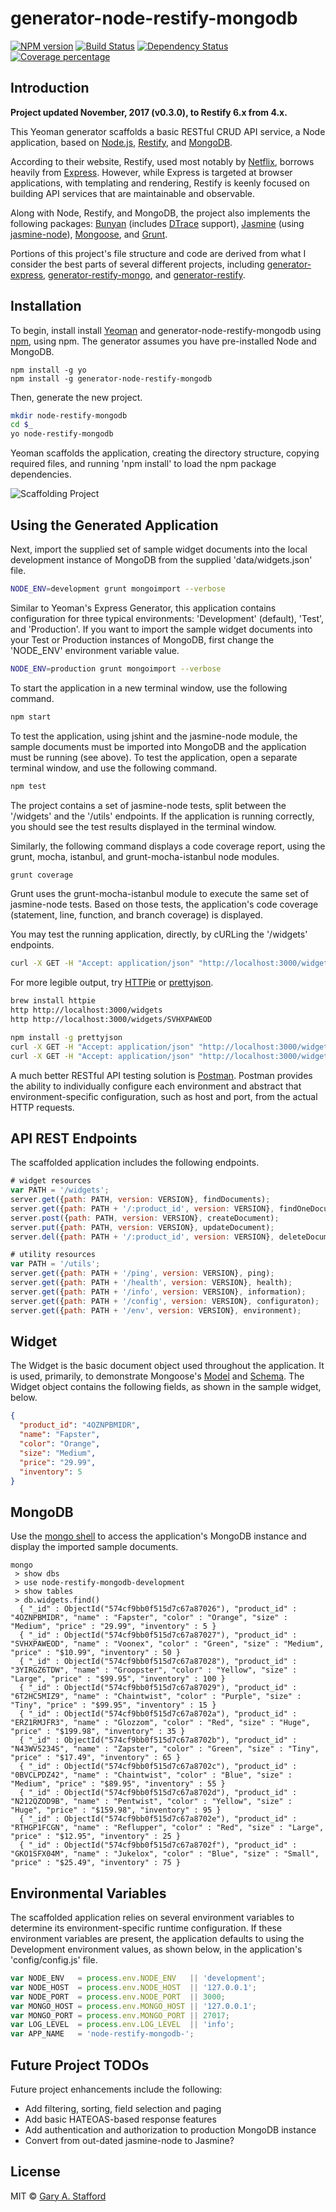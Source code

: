 # generator-node-restify-mongodb

[![NPM version][npm-image]][npm-url] [![Build Status][travis-image]][travis-url] [![Dependency Status][daviddm-image]][daviddm-url] [![Coverage percentage][coveralls-image]][coveralls-url]

## Introduction

__Project updated November, 2017 (v0.3.0), to Restify 6.x from 4.x.__

This Yeoman generator scaffolds a basic RESTful CRUD API service, a Node application, based on [Node.js](https://nodejs.org), [Restify](http://restify.com), and [MongoDB](https://www.mongodb.com).

According to their website, Restify, used most notably by [Netflix](http://techblog.netflix.com/2014/11/nodejs-in-flames.html), borrows heavily from [Express](http://expressjs.com). However, while Express is targeted at browser applications, with templating and rendering, Restify is keenly focused on building API services that are maintainable and observable.

Along with Node, Restify, and MongoDB, the project also implements the following packages: [Bunyan](https://github.com/trentm/node-bunyan) (includes [DTrace](http://dtrace.org/blogs/about/) support), [Jasmine](https://github.com/mhevery/jasmine-node) (using [jasmine-node](https://github.com/mhevery/jasmine-node)), [Mongoose](http://mongoosejs.com/index.html), and [Grunt](http://gruntjs.com).

Portions of this project's file structure and code are derived from what I consider the best parts of several different projects, including [generator-express](https://github.com/expressjs/generator), [generator-restify-mongo](https://github.com/lawrence-yu/generator-restify-mongo), and [generator-restify](https://github.com/chris-l/generator-restify).

## Installation

To begin, install install [Yeoman](http://yeoman.io) and generator-node-restify-mongodb using [npm](https://www.npmjs.com/), using npm. The generator assumes you have pre-installed Node and MongoDB.

```shell
npm install -g yo
npm install -g generator-node-restify-mongodb
```

Then, generate the new project.

```bash
mkdir node-restify-mongodb
cd $_
yo node-restify-mongodb
```

Yeoman scaffolds the application, creating the directory structure, copying required files, and running 'npm install' to load the npm package dependencies.

![Scaffolding Project](preview.png)

## Using the Generated Application

Next, import the supplied set of sample widget documents into the local development instance of MongoDB from the supplied 'data/widgets.json' file.

```bash
NODE_ENV=development grunt mongoimport --verbose
```

Similar to Yeoman's Express Generator, this application contains configuration for three typical environments: 'Development' (default), 'Test', and 'Production'. If you want to import the sample widget documents into your Test or Production instances of MongoDB, first change the 'NODE_ENV' environment variable value.

```bash
NODE_ENV=production grunt mongoimport --verbose
```

To start the application in a new terminal window, use the following command.

```bash
npm start
```

To test the application, using jshint and the jasmine-node module, the sample documents must be imported into MongoDB and the application must be running (see above). To test the application, open a separate terminal window, and use the following command.

```bash
npm test
```

The project contains a set of jasmine-node tests, split between the '/widgets' and the '/utils' endpoints. If the application is running correctly, you should see the test results displayed in the terminal window.

Similarly, the following command displays a code coverage report, using the grunt, mocha, istanbul, and grunt-mocha-istanbul node modules.

```bash
grunt coverage
```

Grunt uses the grunt-mocha-istanbul module to execute the same set of jasmine-node tests. Based on those tests, the application's code coverage (statement, line, function, and branch coverage) is displayed.

You may test the running application, directly, by cURLing the '/widgets' endpoints.

```bash
curl -X GET -H "Accept: application/json" "http://localhost:3000/widgets"
```

For more legible output, try [HTTPie](https://httpie.org/) or [prettyjson](https://www.npmjs.com/package/prettyjson).

```bash
brew install httpie
http http://localhost:3000/widgets
http http://localhost:3000/widgets/SVHXPAWEOD
```

```bash
npm install -g prettyjson
curl -X GET -H "Accept: application/json" "http://localhost:3000/widgets" --silent | prettyjson
curl -X GET -H "Accept: application/json" "http://localhost:3000/widgets/SVHXPAWEOD" --silent | prettyjson
```

A much better RESTful API testing solution is [Postman](https://www.getpostman.com/). Postman provides the ability to individually configure each environment and abstract that environment-specific configuration, such as host and port, from the actual HTTP requests.

## API REST Endpoints

The scaffolded application includes the following endpoints.

```javascript
# widget resources
var PATH = '/widgets';
server.get({path: PATH, version: VERSION}, findDocuments);
server.get({path: PATH + '/:product_id', version: VERSION}, findOneDocument);
server.post({path: PATH, version: VERSION}, createDocument);
server.put({path: PATH, version: VERSION}, updateDocument);
server.del({path: PATH + '/:product_id', version: VERSION}, deleteDocument);

# utility resources
var PATH = '/utils';
server.get({path: PATH + '/ping', version: VERSION}, ping);
server.get({path: PATH + '/health', version: VERSION}, health);
server.get({path: PATH + '/info', version: VERSION}, information);
server.get({path: PATH + '/config', version: VERSION}, configuraton);
server.get({path: PATH + '/env', version: VERSION}, environment);
```

## Widget

The Widget is the basic document object used throughout the application. It is used, primarily, to demonstrate Mongoose's [Model](http://mongoosejs.com/docs/models.html) and [Schema](http://mongoosejs.com/docs/guide.html). The Widget object contains the following fields, as shown in the sample widget, below.

```json
{
  "product_id": "4OZNPBMIDR",
  "name": "Fapster",
  "color": "Orange",
  "size": "Medium",
  "price": "29.99",
  "inventory": 5
}
```

## MongoDB

Use the [mongo shell](https://docs.mongodb.com/manual/mongo/) to access the application's MongoDB instance and display the imported sample documents.

```text
mongo
 > show dbs
 > use node-restify-mongodb-development
 > show tables
 > db.widgets.find()
  { "_id" : ObjectId("574cf9bb0f515d7c67a87026"), "product_id" : "4OZNPBMIDR", "name" : "Fapster", "color" : "Orange", "size" : "Medium", "price" : "29.99", "inventory" : 5 }
  { "_id" : ObjectId("574cf9bb0f515d7c67a87027"), "product_id" : "SVHXPAWEOD", "name" : "Voonex", "color" : "Green", "size" : "Medium", "price" : "$10.99", "inventory" : 50 }
  { "_id" : ObjectId("574cf9bb0f515d7c67a87028"), "product_id" : "3YIRGZ6TDW", "name" : "Groopster", "color" : "Yellow", "size" : "Large", "price" : "$99.95", "inventory" : 100 }
  { "_id" : ObjectId("574cf9bb0f515d7c67a87029"), "product_id" : "6T2HC5MIZ9", "name" : "Chaintwist", "color" : "Purple", "size" : "Tiny", "price" : "$99.95", "inventory" : 15 }
  { "_id" : ObjectId("574cf9bb0f515d7c67a8702a"), "product_id" : "ERZ1RMJFR3", "name" : "Glozzom", "color" : "Red", "size" : "Huge", "price" : "$199.98", "inventory" : 35 }
  { "_id" : ObjectId("574cf9bb0f515d7c67a8702b"), "product_id" : "N43WV5234S", "name" : "Zapster", "color" : "Green", "size" : "Tiny", "price" : "$17.49", "inventory" : 65 }
  { "_id" : ObjectId("574cf9bb0f515d7c67a8702c"), "product_id" : "0BVCLPDZ42", "name" : "Chaintwist", "color" : "Blue", "size" : "Medium", "price" : "$89.95", "inventory" : 55 }
  { "_id" : ObjectId("574cf9bb0f515d7c67a8702d"), "product_id" : "N212QZOD9B", "name" : "Pentwist", "color" : "Yellow", "size" : "Huge", "price" : "$159.98", "inventory" : 95 }
  { "_id" : ObjectId("574cf9bb0f515d7c67a8702e"), "product_id" : "RTHGP1FCGN", "name" : "Reflupper", "color" : "Red", "size" : "Large", "price" : "$12.95", "inventory" : 25 }
  { "_id" : ObjectId("574cf9bb0f515d7c67a8702f"), "product_id" : "GKO1SFX04M", "name" : "Jukelox", "color" : "Blue", "size" : "Small", "price" : "$25.49", "inventory" : 75 }
```

## Environmental Variables

The scaffolded application relies on several environment variables to determine its environment-specific runtime configuration. If these environment variables are present, the application defaults to using the Development environment values, as shown below, in the application's 'config/config.js' file.

```javascript
var NODE_ENV   = process.env.NODE_ENV   || 'development';
var NODE_HOST  = process.env.NODE_HOST  || '127.0.0.1';
var NODE_PORT  = process.env.NODE_PORT  || 3000;
var MONGO_HOST = process.env.MONGO_HOST || '127.0.0.1';
var MONGO_PORT = process.env.MONGO_PORT || 27017;
var LOG_LEVEL  = process.env.LOG_LEVEL  || 'info';
var APP_NAME   = 'node-restify-mongodb-';
```

## Future Project TODOs

Future project enhancements include the following:

- Add filtering, sorting, field selection and paging
- Add basic HATEOAS-based response features
- Add authentication and authorization to production MongoDB instance
- Convert from out-dated jasmine-node to Jasmine?

## License

MIT © [Gary A. Stafford](http://www.programmaticponderings.com)

[coveralls-image]: https://coveralls.io/repos/garystafford/generator-node-restify-mongodb/badge.svg
[coveralls-url]: https://coveralls.io/r/garystafford/generator-node-restify-mongodb
[daviddm-image]: https://david-dm.org/garystafford/generator-node-restify-mongodb.svg?theme=shields.io
[daviddm-url]: https://david-dm.org/garystafford/generator-node-restify-mongodb
[npm-image]: https://badge.fury.io/js/generator-node-restify-mongodb.svg
[npm-url]: https://npmjs.org/package/generator-node-restify-mongodb
[travis-image]: https://travis-ci.org/garystafford/generator-node-restify-mongodb.svg?branch=master
[travis-url]: https://travis-ci.org/garystafford/generator-node-restify-mongodb
